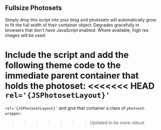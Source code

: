 Fullsize Photosets
------------------
Simply drop this script into your blog and photosets will automatically grow to fit the full width of their container object. Degrades gracefully in browsers that don't have JavaScript enabled. Where available, high res images will be used.

Include the script and add the following theme code to the immediate parent container that holds the photoset:
<<<<<<< HEAD
`rel='{JSPhotosetLayout}'`
=======
`rel='{JSPhotosetLayout}'` and give that container a class of `photoset-wrapper`.
>>>>>>> Updated to be more robust
